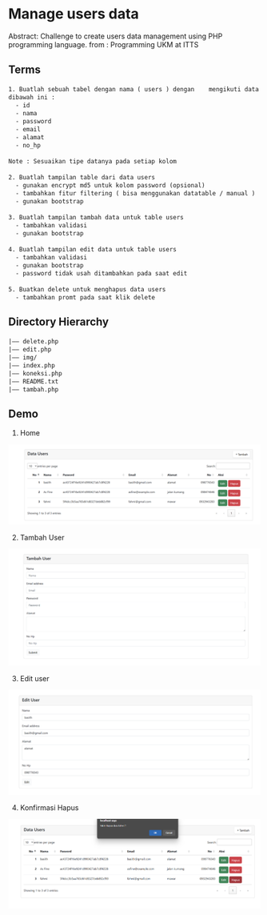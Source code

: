# Manage users data

Abstract: Challenge to create users data management using PHP programming language.
from : Programming UKM at ITTS

## Terms

```
1. Buatlah sebuah tabel dengan nama ( users ) dengan    mengikuti data dibawah ini :
  - id
  - nama
  - password
  - email
  - alamat
  - no_hp

Note : Sesuaikan tipe datanya pada setiap kolom

2. Buatlah tampilan table dari data users
  - gunakan encrypt md5 untuk kolom password (opsional)
  - tambahkan fitur filtering ( bisa menggunakan datatable / manual )
  - gunakan bootstrap

3. Buatlah tampilan tambah data untuk table users
  - tambahkan validasi
  - gunakan bootstrap

4. Buatlah tampilan edit data untuk table users
  - tambahkan validasi
  - gunakan bootstrap
  - password tidak usah ditambahkan pada saat edit

5. Buatkan delete untuk menghapus data users
  - tambahkan promt pada saat klik delete
```

## Directory Hierarchy

```
|—— delete.php
|—— edit.php
|—— img/
|—— index.php
|—— koneksi.php
|—— README.txt
|—— tambah.php
```
## Demo

1. Home

![Home](./img/home.png)

2. Tambah User

![Form tambah user](./img/tambah-user.png)

3. Edit user

![Form edit user](./img/edit-user.png)

4. Konfirmasi Hapus

![Konfirmasi hapus](./img/konfirmasi-hapus.png)